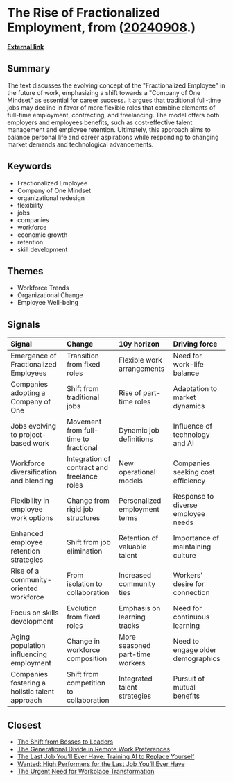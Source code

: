 # __The Rise of Fractionalized Employment__, from ([20240908](https://kghosh.substack.com/p/20240908).)

__[External link](https://rishad.substack.com/p/the-next-wave-fractionalized-employees)__



## Summary

The text discusses the evolving concept of the "Fractionalized Employee" in the future of work, emphasizing a shift towards a "Company of One Mindset" as essential for career success. It argues that traditional full-time jobs may decline in favor of more flexible roles that combine elements of full-time employment, contracting, and freelancing. The model offers both employers and employees benefits, such as cost-effective talent management and employee retention. Ultimately, this approach aims to balance personal life and career aspirations while responding to changing market demands and technological advancements.

## Keywords

* Fractionalized Employee
* Company of One Mindset
* organizational redesign
* flexibility
* jobs
* companies
* workforce
* economic growth
* retention
* skill development

## Themes

* Workforce Trends
* Organizational Change
* Employee Well-being

## Signals

| Signal                                         | Change                                      | 10y horizon                     | Driving force                      |
|:-----------------------------------------------|:--------------------------------------------|:--------------------------------|:-----------------------------------|
| Emergence of Fractionalized Employees          | Transition from fixed roles                 | Flexible work arrangements      | Need for work-life balance         |
| Companies adopting a Company of One            | Shift from traditional jobs                 | Rise of part-time roles         | Adaptation to market dynamics      |
| Jobs evolving to project-based work            | Movement from full-time to fractional       | Dynamic job definitions         | Influence of technology and AI     |
| Workforce diversification and blending         | Integration of contract and freelance roles | New operational models          | Companies seeking cost efficiency  |
| Flexibility in employee work options           | Change from rigid job structures            | Personalized employment terms   | Response to diverse employee needs |
| Enhanced employee retention strategies         | Shift from job elimination                  | Retention of valuable talent    | Importance of maintaining culture  |
| Rise of a community-oriented workforce         | From isolation to collaboration             | Increased community ties        | Workers’ desire for connection     |
| Focus on skills development                    | Evolution from fixed roles                  | Emphasis on learning tracks     | Need for continuous learning       |
| Aging population influencing employment        | Change in workforce composition             | More seasoned part-time workers | Need to engage older demographics  |
| Companies fostering a holistic talent approach | Shift from competition to collaboration     | Integrated talent strategies    | Pursuit of mutual benefits         |

## Closest

* [The Shift from Bosses to Leaders](74d6cb3000734dab48879c07a53c6632)
* [The Generational Divide in Remote Work Preferences](5a10c88b2c7660dac07161b1f5089e57)
* [The Last Job You'll Ever Have: Training AI to Replace Yourself](4c4b77ce3fed145489176ff8cff80dca)
* [Wanted: High Performers for the Last Job You’ll Ever Have](cb1de23b85f5c592ad2f8e720a7811a0)
* [The Urgent Need for Workplace Transformation](4c886ce0e70f066b9f2199abe1d7bd1c)